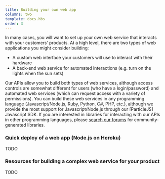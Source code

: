 ```yaml
---
title: Building your own web app
columns: two
template: docs.hbs
order: 3
---
```


In many cases, you will want to set up your own web service that interacts with your customers' products. At a high level, there are two types of web applications you might consider building:

- A custom web interface your customers will use to interact with their hardware
- A back-end web service for automated interactions (e.g. turn on the lights when the sun sets)

Our APIs allow you to build both types of web services, although access controls are somewhat different for users (who have a login/password) and automated web services (which can request access with a variety of permissions). You can build these web services in any programming language (Javascript/Node.js, Ruby, Python, C#, PHP, etc.), although we provide the most support for Javascript/Node.js through our [ParticleJS] Javascript SDK. If you are interested in libraries for interacting with our APIs in other programming languages, please [search our forums](https://community.particle.io) for community-generated libraries.

### Quick deploy of a web app (Node.js on Heroku)

TODO

### Resources for building a complex web service for your product

TODO
